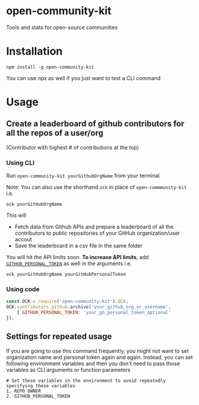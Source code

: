 # open-community-kit
Tools and stats for open-source communities

# Installation

```
npm install -g open-community-kit
```

You can use npx as well if you just want to test a CLI command

# Usage

## Create a leaderboard of github contributors for all the repos of a user/org
(Contributor with highest # of contributions at the top)

### Using CLI

Run `open-community-kit yourGithubOrgName` from your terminal

Note: You can also use the shorthand `ock` in place of `open-commmunity-kit` i.e.

```
ock yourGitHubOrgName
```

This will
* Fetch data from Github APIs and prepare a leaderboard of all the contributors to public repositories of your GitHub organization/user accout
* Save the leaderboard in a csv file in the same folder

You will hit the API limits soon. **To increase API limits**, add [`GITHUB_PERSONAL_TOKEN`](https://github.com/settings/tokens) as well in the arguments i.e.

```
ock yourGitHubOrgName yourGitHubPersonalToken
```

### Using code

```javascript
const OCK = require('open-community-kit').OCK;
OCK.contributors.github.archive('your_github_org_or_username', 
    { GITHUB_PERSONAL_TOKEN: 'your_gh_personal_token_optional'
});
```

## Settings for repeated usage

If you are going to use this command frequently, you might not want to set organization name and personal token again and again. Instead, you can set following environment variables and then you don't need to pass those variables as CLI arguments or function parameters

```
# Set these variables in the environment to avoid repeatedly specifying these variables
1. REPO_OWNER
2. GITHUB_PERSONAL_TOKEN
```